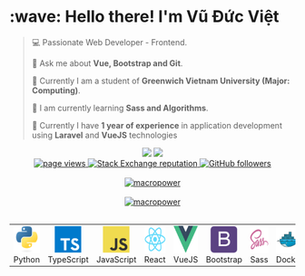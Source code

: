 <h1 align="left" id="macropower-title">:wave: Hello there! I'm Vũ Đức Việt</h1>

> 💻 Passionate Web Developer - Frontend.
>
> 💬 Ask me about **Vue, Bootstrap and Git**.
>
> 🏫 Currently I am a student of **Greenwich Vietnam University (Major: Computing)**.
>
> 🌱 I am currently learning **Sass and Algorithms**.
>
> 💼 Currently I have **1 year of experience** in application development using **Laravel** and **VueJS** technologies

<div align="center"">
  <a href="mailto:vuducviet0131@gamil.com"><img src="https://img.shields.io/badge/e‑mail-D14836.svg?style=for-the-badge&logo=GMail&logoColor=white"/></a>
  <a href="https://www.instagram.com/vuviet13/"><img src="https://img.shields.io/badge/instagram-E4405F.svg?style=for-the-badge&logo=instagram&logoColor=white"/></a>
</div>

<div align="center">
  <a href="https://github.com/vietvd13/vietvd13">
    <img src="https://komarev.com/ghpvc/?username=vietvd13" alt="page views" />
  </a>
  <a href="https://stackoverflow.com/users/13995968">
    <img alt="Stack Exchange reputation" src="https://img.shields.io/stackexchange/stackoverflow/r/13995968?color=orange&label=reputation&logo=stackoverflow">
  </a>
  <a href="https://github.com/vietvd13?tab=followers">
    <img alt="GitHub followers" src="https://img.shields.io/github/followers/vietvd13?color=green&logo=github">
  </a>
</div>

<br>

<div align="center">
    <a href="https://github-readme-stats.vercel.app/api/top-langs/?username=vietvd13&layout=compact">
        <img src="https://github-readme-stats.vercel.app/api/top-langs/?username=vietvd13&layout=compact" alt="macropower"/>
    </a>
</div>

<br>

<div align="center">
    <a href="https://github-readme-stats.vercel.app/api?username=vietvd13&show_icons=true&count_private=true&include_all_commits=true">
        <img src="https://github-readme-stats.vercel.app/api?username=vietvd13&show_icons=true&count_private=true&include_all_commits=true" alt="macropower"/>
    </a> 
</div>

<br>

<table>
  <tr>
    <td align="center" width="96">
      <a href="#macropower-tech">
        <img src="./img/python-original.svg" width="48" height="48" alt="Python" />
      </a>
      <br>Python
    </td>
    <td align="center" width="96">
      <a href="#macropower-tech">
        <img src="./img/typescript-original.svg" width="48" height="48" alt="TypeScript" />
      </a>
      <br>TypeScript
    </td>
    <td align="center" width="96">
      <a href="#macropower-tech">
        <img src="./img/javascript-original.svg" width="48" height="48" alt="JavaScript" />
      </a>
      <br>JavaScript
    </td>
    <td align="center" width="96">
      <a href="#macropower-tech" >
        <img src="./img/react-original.svg" width="48" height="48" alt="React" />
      </a>
      <br>React
    </td>
    <td align="center" width="96">
      <a href="#macropower-tech" >
        <img src="./img/vue-original.svg" width="48" height="48" alt="VueJS" />
      </a>
      <br>VueJS
    </td>
    <td align="center" width="96">
      <a href="#macropower-tech">
        <img src="./img/bootstrap-plain.svg" width="48" height="48" alt="Bootstrap" />
      </a>
      <br>Bootstrap
    </td>
    <td align="center" width="96">
      <a href="#macropower-tech">
        <img src="./img/sass-original.svg" width="48" height="48" alt="Sass" />
      </a>
      <br>Sass
    </td>
    <td align="center" width="96"> 
      <a href="#macropower-tech" >
        <img src="./img/docker-original.svg" width="48" height="48" alt="Docker" />
      </a>
      <br>Docker
    </td>
    <td align="center"  width="96">
      <a href="#macropower-tech">
        <img src="./img/mysql-original.svg" width="48" height="48" alt="MySQL" />
      </a>
      <br>MySQL
    </td>
    <td align="center"  width="96">
      <a href="#macropower-tech">
        <img src="./img/git-original.svg" width="48" height="48" alt="GIT" />
      </a>
      <br>Git
    </td>
  </tr>
</table>
